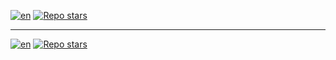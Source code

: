 [![en](https://img.shields.io/badge/lang-en-red.svg)](https://github.com/SVBazuev/my_test_tasks/blob/main/13_01_2025/README.md)
[![Repo stars](https://img.shields.io/badge/Repo-stars-darkgreen.svg)](https://github.com/SVBazuev/my_test_tasks/blob/main/README.md)

 
---
[![en](https://img.shields.io/badge/lang-en-red.svg)](https://github.com/SVBazuev/my_test_tasks/blob/main/13_01_2025/README.md)
[![Repo stars](https://img.shields.io/badge/Repo-stars-darkgreen.svg)](https://github.com/SVBazuev/my_test_tasks/blob/main/README.md)
